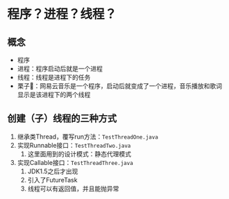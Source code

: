# 程序？进程？线程？

## 概念

- 程序
- 进程：程序启动后就是一个进程
- 线程：线程是进程下的任务
- 栗子🌰：网易云音乐是一个程序，启动后就变成了一个进程，音乐播放和歌词显示是该进程下的两个线程

## 创建（子）线程的三种方式

1. 继承类Thread，覆写run方法：`TestThreadOne.java`
2. 实现Runnable接口：`TestThreadTwo.java`
   1. 这里面用到的设计模式：静态代理模式
3. 实现Callable接口：`TestThreadThree.java`
   1. JDK1.5之后才出现
   2. 引入了FutureTask
   3. 线程可以有返回值，并且能抛异常